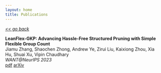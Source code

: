 ```yaml
---
layout: home
title: Publications
---
```

[*<< go back*](index.md)

**LeanFlex-GKP: Advancing Hassle-Free Structured Pruning with Simple Flexible Group Count** \
Jiamu Zhang, Shaochen Zhong, Andrew Ye, Zirui Liu, Kaixiong Zhou, Xia Hu, Shuai Xu, Vipin Chaudhary \
*WANT@NeurIPS 2023* \
<a href="https://openreview.net/pdf?id=NxpWp0IhgB" target="_blank">pdf</a>
<a href="https://openreview.net/forum?id=NxpWp0IhgB" target="_blank">arXiv</a>